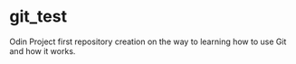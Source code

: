 # git_test
Odin Project first repository creation on the way to learning how to use Git and how it works.
